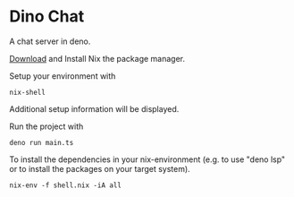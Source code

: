 # Dino Chat
A chat server in deno.

[Download](https://nixos.org/download/) and Install Nix the package manager.

Setup your environment with
```
nix-shell
```
Additional setup information will be displayed.

Run the project with
```
deno run main.ts
```

To install the dependencies in your nix-environment (e.g. to use "deno lsp" or to install the packages on your target system).
```
nix-env -f shell.nix -iA all
```
